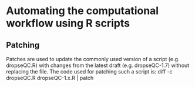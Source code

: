 # Automating the computational workflow using R scripts

## Patching
Patches are used to update the commonly used version of a script (e.g. dropseQC.R) with changes from the latest draft (e.g. dropseQC-1.7) without replacing the file.
The code used for patching such a script is:
diff -c dropseQC.R dropseQC-1.x.R | patch

